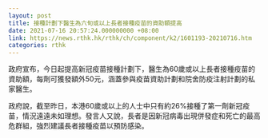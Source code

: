 ```yaml
---
layout: post
title: 接種計劃下醫生為六旬或以上長者接種疫苗的資助額提高
date: 2021-07-16 20:57:24.000000000 +08:00
link: https://news.rthk.hk/rthk/ch/component/k2/1601193-20210716.htm
categories: rthk
---
```


政府宣布，今日起提高新冠疫苗接種計劃下，醫生為60歲或以上長者接種疫苗的資助額，每劑可獲發額外50元，涵蓋參與疫苗資助計劃和院舍防疫注射計劃的私家醫生。

政府說，截至昨日，本港60歲或以上的人士中只有約26%接種了第一劑新冠疫苗，情況遠遠未如理想。發言人又說，長者是因新冠病毒出現併發症和死亡的最高危群組，強烈建議長者接種疫苗以預防感染。
